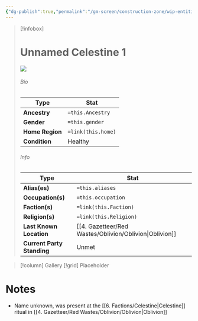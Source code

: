 ```yaml
---
{"dg-publish":true,"permalink":"/gm-screen/construction-zone/wip-entities/npc-compendium/prologue/unnamed-celestine-1/","noteIcon":""}
---
```



> [!infobox]
> # Unnamed Celestine 1
> ![](https://i.imgur.com/tIFwOcj.jpeg)
> ###### Bio
> Type |  Stat |
> ---|---|
> **Ancestry** | `=this.Ancestry` |
> **Gender** | `=this.gender` |
> **Home Region** | `=link(this.home)` |
> **Condition** | Healthy |
> ###### Info
> Type |  Stat |
> ---|---|
> **Alias(es)** | `=this.aliases` |
> **Occupation(s)** | `=this.occupation` |
> **Faction(s)** | `=link(this.Faction)` |
> **Religion(s)** | `=link(this.Religion)` |
> **Last Known Location** | [[4. Gazetteer/Red Wastes/Oblivion/Oblivion\|Oblivion]] |
> **Current Party Standing** | Unmet |

> [!column] Gallery 
> [!grid] 
> Placeholder

# Notes

- Name unknown, was present at the [[6. Factions/Celestine\|Celestine]] ritual in [[4. Gazetteer/Red Wastes/Oblivion/Oblivion\|Oblivion]]

